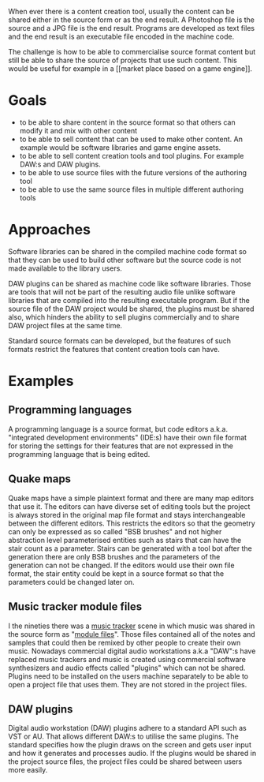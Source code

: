 When ever there is a content creation tool, usually the content can be shared either in the source form or as the end result. A Photoshop file is the source and a JPG file is the end result. Programs are developed as text files and the end result is an executable file encoded in the machine code.

The challenge is how to be able to commercialise source format content but still be able to share the source of projects that use such content. This would be useful for example in a [[market place based on a game engine]].
# Goals
- to be able to share content in the source format so that others can modify it and mix with other content
- to be able to sell content that can be used to make other content. An example would be software libraries and game engine assets.
- to be able to sell content creation tools and tool plugins. For example DAW:s and DAW plugins.
- to be able to use source files with the future versions of the authoring tool
- to be able to use the same source files in multiple different authoring tools
# Approaches
Software libraries can be shared in the compiled machine code format so that they can be used to build other software but the source code is not made available to the library users.

DAW plugins can be shared as machine code like software libraries. Those are tools that will not be part of the resulting audio file unlike software libraries that are compiled into the resulting executable program. But if the source file of the DAW project would be shared, the plugins must be shared also, which hinders the ability to sell plugins commercially and to share DAW project files at the same time.

Standard source formats can be developed, but the features of such formats restrict the features that content creation tools can have.
# Examples
## Programming languages
A programming language is a source format, but code editors a.k.a. "integrated development environments" (IDE:s) have their own file format for storing the settings for their features that are not expressed in the programming language that is being edited.

## Quake maps
Quake maps have a simple plaintext format and there are many map editors that use it. The editors can have diverse set of editing tools but the project is always stored in the original map file format and stays interchangeable between the different editors. This restricts the editors so that the geometry can only be expressed as so called "BSB brushes" and not higher abstraction level parameterised entities such as stairs that can have the stair count as a parameter. Stairs can be generated with a tool bot after the generation there are only BSB brushes and the parameters of the generation can not be changed. If the editors would use their own file format, the stair entity could be kept in a source format so that the parameters could be changed later on.

## Music tracker module files
I the nineties there was a [music tracker](https://en.wikipedia.org/wiki/Music_tracker) scene in which music was shared in the source form as "[module files](https://en.wikipedia.org/wiki/Module_file)". Those files contained all of the notes and samples that could then be remixed by other people to create their own music. Nowadays commercial digital audio workstations a.k.a "DAW":s have replaced music trackers and music is created using commercial software synthesizers and audio effects called "plugins" which can not be shared. Plugins need to be installed on the users machine separately to be able to open a project file that uses them. They are not stored in the project files. 

## DAW plugins
Digital audio workstation (DAW) plugins adhere to a standard API such as VST or AU. That allows different DAW:s to utilise the same plugins. The standard specifies how the plugin draws on the screen and gets user input and how it generates and processes audio. If the plugins would be shared in the project source files, the project files could be shared between users more easily.